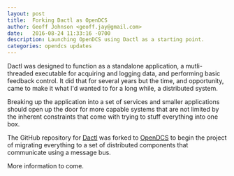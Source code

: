 ```yaml
---
layout: post
title:  Forking Dactl as OpenDCS
author: Geoff Johnson <geoff.jay@gmail.com>
date:   2016-08-24 11:33:16 -0700
description: Launching OpenDCS using Dactl as a starting point.
categories: opendcs updates
---
```


Dactl was designed to function as a standalone application, a mutli-threaded
executable for acquiring and logging data, and performing basic feedback
control. It did that for several years but the time, and opportunity, came to
make it what I'd wanted to for a long while, a distributed system.<br/>
<!--break-->

Breaking up the application into a set of services and smaller applications
should open up the door for more capable systems that are not limited by the
inherent constraints that come with trying to stuff everything into one box.

The GitHub repository for [Dactl][dactl-repo] was forked to
[OpenDCS][opendcs-repo] to begin the project of migrating everything to a set of
distributed components that communicate using a message bus.

More information to come.

[dactl-repo]: http://github.com/coanda/dactl
[opendcs-repo]: http://github.com/open-dcs/dcs

<!--
vim: ft=liquid
-->
